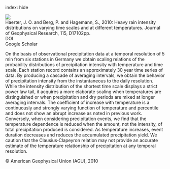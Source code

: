 index: hide

<div class="Citation">
    <div class="Citation-thumb CitationThumb-linked"  data-href="https://doi.org/10.1029/2009jd013384">
      <img src="https://static.claimspace.cloud/climate-study-static/refs/thumbs/7/Haerter_et_al_2010-thumb.png" />
    </div>

  <div class="Citation-body">
    <div class="Citation-text">Haerter, J. O. and Berg, P. and Hagemann, S., 2010: Heavy rain intensity distributions on varying time scales and at different temperatures. <span class="Article-journal">Journal of Geophysical Research, </span><span class="Article-volume">115, </span>D17102pp.</div>
    <div class="Citation-links">
      <div class="CitationLink" data-href="https://doi.org/10.1029/2009jd013384">
        <div class="CitationLink-icon CitationLink-Doi"></div>
        <div class="CitationLink-text">DOI</div>
      </div>
      <div class="CitationLink" data-href="https://scholar.google.com/scholar?q=10.1029/2009jd013384">
        <div class="CitationLink-icon CitationLink-Scholar"></div>
        <div class="CitationLink-text">Google Scholar</div>
      </div>
    </div>
  </div>
</div>

On the basis of observational precipitation data at a temporal resolution of 5 min from six stations in Germany we obtain scaling relations of the probability distributions of precipitation intensity with temperature and time scale. Each station record contains an approximately 30 year time series of data. By producing a cascade of averaging intervals, we obtain the behavior of precipitation intensity from the instantaneous to the daily resolution. While the intensity distribution of the shortest time scale displays a strict power law tail, it acquires a more elaborate scaling when temperatures are distinguished or when precipitation and dry periods are mixed at longer averaging intervals. The coefficient of increase with temperature is a continuously and strongly varying function of temperature and percentile and does not show an abrupt increase as noted in previous work. Conversely, when considering precipitation events, we find that the temperature dependence is reduced when the amount, not the intensity, of total precipitation produced is considered. As temperature increases, event duration decreases and reduces the accumulated precipitation yield. We caution that the Clausius‐Clapeyron relation may not provide an accurate estimate of the temperature relationship of precipitation at any temporal resolution.

<div class="Citation-copy">
&copy; American Geophysical Union (AGU), 2010
</div>